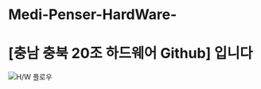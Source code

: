 # Medi-Penser-HardWare-
# [충남 충북 20조 하드웨어 Github] 입니다
![H/W 플로우](https://user-images.githubusercontent.com/42240751/167737923-a84d2546-9dfb-4788-8e2a-9a3a56ce9904.png)
